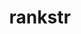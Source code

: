 ---
title: "rankstr"
layout: cache
categories: [package, develop-2025-02-23]
meta: {"compilers": ["cce@=18.0.0", "gcc@=11.1.0", "gcc@=11.4.0", "gcc@=7.5.0", "oneapi@=2024.2.1"], "num_specs": 10, "num_specs_by_stack": {"data-vis-sdk": 1, "e4s": 2, "e4s-cray-rhel": 1, "e4s-neoverse-v2": 2, "e4s-oneapi": 3, "radiuss": 1, "root": 10}, "oss": ["rhel8", "ubuntu18.04", "ubuntu20.04", "ubuntu22.04"], "platforms": ["linux"], "stacks": ["data-vis-sdk", "e4s", "e4s-cray-rhel", "e4s-neoverse-v2", "e4s-oneapi", "radiuss", "root"], "targets": ["neoverse_v2", "x86_64_v3"], "versions": ["0.4.0"]}
spec_details: [{"compiler": "gcc@=7.5.0", "hash": "bmytnrigpeysfv2y6ktusja7r4fke5r2", "os": "ubuntu18.04", "platform": "linux", "size": "-", "stacks": ["radiuss", "root"], "tarball": "https://binaries.spack.io/develop-2025-02-23/build_cache/linux-ubuntu18.04-x86_64_v3/gcc-7.5.0/rankstr-0.4.0/linux-ubuntu18.04-x86_64_v3-gcc-7.5.0-rankstr-0.4.0-bmytnrigpeysfv2y6ktusja7r4fke5r2.spack", "target": "x86_64_v3", "variants": ["build_system=cmake", "build_type=Release", "generator=make", "~ipo", "+shared"], "versions": ["0.4.0"]}, {"compiler": "oneapi@=2024.2.1", "hash": "czhs4tta222po6crdkfotd65tagl4gyb", "os": "ubuntu22.04", "platform": "linux", "size": "-", "stacks": ["e4s-oneapi", "root"], "tarball": "https://binaries.spack.io/develop-2025-02-23/build_cache/linux-ubuntu22.04-x86_64_v3/oneapi-2024.2.1/rankstr-0.4.0/linux-ubuntu22.04-x86_64_v3-oneapi-2024.2.1-rankstr-0.4.0-czhs4tta222po6crdkfotd65tagl4gyb.spack", "target": "x86_64_v3", "variants": ["build_system=cmake", "build_type=Release", "generator=make", "~ipo", "+shared"], "versions": ["0.4.0"]}, {"compiler": "gcc@=11.1.0", "hash": "czvqebzo5mbd3tbrnt3klno5uichm4oj", "os": "ubuntu20.04", "platform": "linux", "size": "-", "stacks": ["data-vis-sdk", "root"], "tarball": "https://binaries.spack.io/develop-2025-02-23/build_cache/linux-ubuntu20.04-x86_64_v3/gcc-11.1.0/rankstr-0.4.0/linux-ubuntu20.04-x86_64_v3-gcc-11.1.0-rankstr-0.4.0-czvqebzo5mbd3tbrnt3klno5uichm4oj.spack", "target": "x86_64_v3", "variants": ["build_system=cmake", "build_type=Release", "generator=make", "~ipo", "+shared"], "versions": ["0.4.0"]}, {"compiler": "gcc@=11.4.0", "hash": "dj43dlsdqsrcz4kknsldz2yy23bfn6ow", "os": "ubuntu22.04", "platform": "linux", "size": "-", "stacks": ["e4s-neoverse-v2", "root"], "tarball": "https://binaries.spack.io/develop-2025-02-23/build_cache/linux-ubuntu22.04-neoverse_v2/gcc-11.4.0/rankstr-0.4.0/linux-ubuntu22.04-neoverse_v2-gcc-11.4.0-rankstr-0.4.0-dj43dlsdqsrcz4kknsldz2yy23bfn6ow.spack", "target": "neoverse_v2", "variants": ["build_system=cmake", "build_type=Release", "generator=make", "~ipo", "+shared"], "versions": ["0.4.0"]}, {"compiler": "gcc@=11.4.0", "hash": "k5j66fvgylvw6myjan5bf5nvqad72ost", "os": "ubuntu22.04", "platform": "linux", "size": "-", "stacks": ["e4s-neoverse-v2", "root"], "tarball": "https://binaries.spack.io/develop-2025-02-23/build_cache/linux-ubuntu22.04-neoverse_v2/gcc-11.4.0/rankstr-0.4.0/linux-ubuntu22.04-neoverse_v2-gcc-11.4.0-rankstr-0.4.0-k5j66fvgylvw6myjan5bf5nvqad72ost.spack", "target": "neoverse_v2", "variants": ["build_system=cmake", "build_type=Release", "generator=make", "~ipo", "+shared"], "versions": ["0.4.0"]}, {"compiler": "oneapi@=2024.2.1", "hash": "ktqaoff4nhe32hmkg7cuwjim2gh3cncn", "os": "ubuntu22.04", "platform": "linux", "size": "-", "stacks": ["e4s-oneapi", "root"], "tarball": "https://binaries.spack.io/develop-2025-02-23/build_cache/linux-ubuntu22.04-x86_64_v3/oneapi-2024.2.1/rankstr-0.4.0/linux-ubuntu22.04-x86_64_v3-oneapi-2024.2.1-rankstr-0.4.0-ktqaoff4nhe32hmkg7cuwjim2gh3cncn.spack", "target": "x86_64_v3", "variants": ["build_system=cmake", "build_type=Release", "generator=make", "~ipo", "+shared"], "versions": ["0.4.0"]}, {"compiler": "cce@=18.0.0", "hash": "mgsgpsvw6ym6464axpqz3mtcbb6ky5k3", "os": "rhel8", "platform": "linux", "size": "-", "stacks": ["e4s-cray-rhel", "root"], "tarball": "https://binaries.spack.io/develop-2025-02-23/build_cache/linux-rhel8-x86_64_v3/cce-18.0.0/rankstr-0.4.0/linux-rhel8-x86_64_v3-cce-18.0.0-rankstr-0.4.0-mgsgpsvw6ym6464axpqz3mtcbb6ky5k3.spack", "target": "x86_64_v3", "variants": ["build_system=cmake", "build_type=Release", "generator=make", "~ipo", "+shared"], "versions": ["0.4.0"]}, {"compiler": "gcc@=11.4.0", "hash": "up245jqdiyuv3ycrrircpr4wa7yhk2oa", "os": "ubuntu22.04", "platform": "linux", "size": "-", "stacks": ["e4s", "root"], "tarball": "https://binaries.spack.io/develop-2025-02-23/build_cache/linux-ubuntu22.04-x86_64_v3/gcc-11.4.0/rankstr-0.4.0/linux-ubuntu22.04-x86_64_v3-gcc-11.4.0-rankstr-0.4.0-up245jqdiyuv3ycrrircpr4wa7yhk2oa.spack", "target": "x86_64_v3", "variants": ["build_system=cmake", "build_type=Release", "generator=make", "~ipo", "+shared"], "versions": ["0.4.0"]}, {"compiler": "oneapi@=2024.2.1", "hash": "v3d25jx6cry4lspfzkntsmh5wavxr5r3", "os": "ubuntu22.04", "platform": "linux", "size": "-", "stacks": ["e4s-oneapi", "root"], "tarball": "https://binaries.spack.io/develop-2025-02-23/build_cache/linux-ubuntu22.04-x86_64_v3/oneapi-2024.2.1/rankstr-0.4.0/linux-ubuntu22.04-x86_64_v3-oneapi-2024.2.1-rankstr-0.4.0-v3d25jx6cry4lspfzkntsmh5wavxr5r3.spack", "target": "x86_64_v3", "variants": ["build_system=cmake", "build_type=Release", "generator=make", "~ipo", "+shared"], "versions": ["0.4.0"]}, {"compiler": "gcc@=11.4.0", "hash": "z3ol55lm5gwoshgwhflszq5f7xtz4uwm", "os": "ubuntu22.04", "platform": "linux", "size": "-", "stacks": ["e4s", "root"], "tarball": "https://binaries.spack.io/develop-2025-02-23/build_cache/linux-ubuntu22.04-x86_64_v3/gcc-11.4.0/rankstr-0.4.0/linux-ubuntu22.04-x86_64_v3-gcc-11.4.0-rankstr-0.4.0-z3ol55lm5gwoshgwhflszq5f7xtz4uwm.spack", "target": "x86_64_v3", "variants": ["build_system=cmake", "build_type=Release", "generator=make", "~ipo", "+shared"], "versions": ["0.4.0"]}]
---